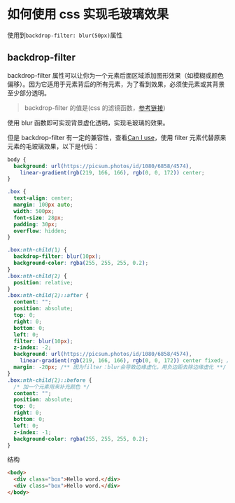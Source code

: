 # 如何使用 css 实现毛玻璃效果

使用到`backdrop-filter: blur(50px)`属性

## backdrop-filter

backdrop-filter 属性可以让你为一个元素后面区域添加图形效果（如模糊或颜色偏移）。因为它适用于元素背后的所有元素，为了看到效果，必须使元素或其背景至少部分透明。

> backdrop-filter 的值是<filter-function>(css 的滤镜函数，[参考链接](https://developer.mozilla.org/zh-CN/docs/Web/CSS/filter-function))

使用 blur 函数即可实现背景虚化透明，实现毛玻璃的效果。

但是 backdrop-filter 有一定的兼容性，查看[Can I use](https://caniuse.com/?search=backdrop-filter)，使用 filter 元素代替原来元素的毛玻璃效果，以下是代码：

```css
body {
  background: url(https://picsum.photos/id/1080/6858/4574),
    linear-gradient(rgb(219, 166, 166), rgb(0, 0, 172)) center;
}

.box {
  text-align: center;
  margin: 100px auto;
  width: 500px;
  font-size: 28px;
  padding: 30px;
  overflow: hidden;
}

.box:nth-child(1) {
  backdrop-filter: blur(10px);
  background-color: rgba(255, 255, 255, 0.2);
}
.box:nth-child(2) {
  position: relative;
}
.box:nth-child(2)::after {
  content: "";
  position: absolute;
  top: 0;
  right: 0;
  bottom: 0;
  left: 0;
  filter: blur(10px);
  z-index: -2;
  background: url(https://picsum.photos/id/1080/6858/4574),
    linear-gradient(rgb(219, 166, 166), rgb(0, 0, 172)) center fixed; /* 和原背景元素的背景设置的一致，fixed是为了滚动的时候不会出现错位 */
  margin: -20px; /** 因为filter：blur会导致边缘虚化，用负边距去除边缘虚化 **/
}
.box:nth-child(2)::before {
  /* 加一个元素用来补充颜色 */
  content: "";
  position: absolute;
  top: 0;
  right: 0;
  bottom: 0;
  left: 0;
  z-index: -1;
  background-color: rgba(255, 255, 255, 0.2);
}
```

结构

```html
<body>
  <div class="box">Hello word.</div>
  <div class="box">Hello word.</div>
</body>
```
